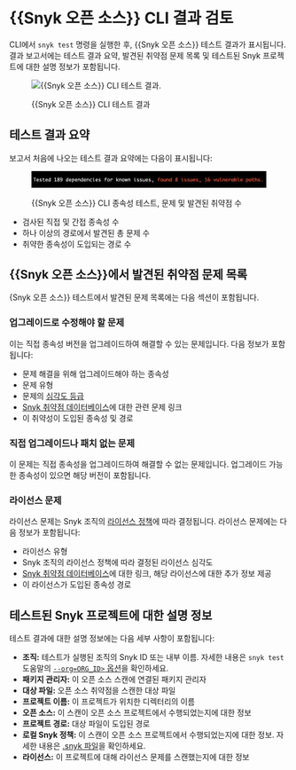 # {{Snyk 오픈 소스}} CLI 결과 검토

CLI에서 `snyk test` 명령을 실행한 후, {{Snyk 오픈 소스}} 테스트 결과가 표시됩니다. 결과 보고서에는 테스트 결과 요약, 발견된 취약점 문제 목록 및 테스트된 Snyk 프로젝트에 대한 설명 정보가 포함됩니다.

<figure><img src="../../../.gitbook/assets/image (107) (1) (1) (1) (1) (1) (1) (1) (1) (1) (1) (1) (1) (1) (1) (1) (1) (2) (1) (2) (2).png" alt="{{Snyk 오픈 소스}} CLI 테스트 결과."><figcaption><p>{{Snyk 오픈 소스}} CLI 테스트 결과</p></figcaption></figure>

## 테스트 결과 요약

보고서 처음에 나오는 테스트 결과 요약에는 다음이 표시됩니다:

<figure><img src="../../../.gitbook/assets/image (463).png" alt="{{Snyk 오픈 소스}} CLI 종속성 테스트, 문제 및 발견된 취약점 수."><figcaption><p>{{Snyk 오픈 소스}} CLI 종속성 테스트, 문제 및 발견된 취약점 수</p></figcaption></figure>

* 검사된 직접 및 간접 종속성 수
* 하나 이상의 경로에서 발견된 총 문제 수
* 취약한 종속성이 도입되는 경로 수

## {{Snyk 오픈 소스}}에서 발견된 취약점 문제 목록

{Snyk 오픈 소스}} 테스트에서 발견된 문제 목록에는 다음 섹션이 포함됩니다.

### 업그레이드로 수정해야 할 문제

이는 직접 종속성 버전을 업그레이드하여 해결할 수 있는 문제입니다. 다음 정보가 포함됩니다:

* 문제 해결을 위해 업그레이드해야 하는 종속성
* 문제 유형
* 문제의 [심각도 등급](../../../manage-risk/prioritize-issues-for-fixing/severity-levels.md)
* [Snyk 취약점 데이터베이스](https://security.snyk.io/)에 대한 관련 문제 링크
* 이 취약성이 도입된 종속성 및 경로

### 직접 업그레이드나 패치 없는 문제

이 문제는 직접 종속성을 업그레이드하여 해결할 수 없는 문제입니다. 업그레이드 가능한 종속성이 있으면 해당 버전이 포함됩니다.

### 라이선스 문제

라이선스 문제는 Snyk 조직의 [라이선스 정책](../../../manage-risk/policies/license-policies/)에 따라 결정됩니다. 라이선스 문제에는 다음 정보가 포함됩니다:

* 라이선스 유형
* Snyk 조직의 라이선스 정책에 따라 결정된 라이선스 심각도
* [Snyk 취약점 데이터베이스](https://security.snyk.io/)에 대한 링크, 해당 라이선스에 대한 추가 정보 제공
* 이 라이선스가 도입된 종속성 경로

## 테스트된 Snyk 프로젝트에 대한 설명 정보

테스트 결과에 대한 설명 정보에는 다음 세부 사항이 포함됩니다:

* **조직:** 테스트가 실행된 조직의 Snyk ID 또는 내부 이름. 자세한 내용은 `snyk test` 도움말의 [`--org=ORG_ID>` 옵션](../../commands/test.md#org-less-than-org\_id-greater-than)을 확인하세요.
* **패키지 관리자:** 이 오픈 소스 스캔에 연결된 패키지 관리자
* **대상 파일:** 오픈 소스 취약점을 스캔한 대상 파일
* **프로젝트 이름:** 이 프로젝트가 위치한 디렉터리의 이름
* **오픈 소스:** 이 스캔이 오픈 소스 프로젝트에서 수행되었는지에 대한 정보
* **프로젝트 경로:** 대상 파일이 도입된 경로
* **로컬 Snyk 정책:** 이 스캔이 오픈 소스 프로젝트에서 수행되었는지에 대한 정보. 자세한 내용은 [.snyk 파일](../../../manage-risk/policies/the-.snyk-file.md)을 확인하세요.
* **라이선스:** 이 프로젝트에 대해 라이선스 문제를 스캔했는지에 대한 정보